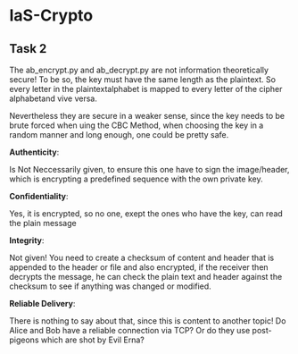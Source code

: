 # IaS-Crypto

## Task 2

The ab_encrypt.py and ab_decrypt.py are not information theoretically secure! To be so, the key must have the same length as the plaintext. So every
letter in the plaintextalphabet is mapped to every letter of the cipher alphabetand vive versa.

Nevertheless they are secure in a weaker sense, since the key needs to be brute forced when uing the CBC Method, when choosing the key in a random manner and
long enough, one could be pretty safe.

**Authenticity**:

Is Not Neccessarily given, to ensure this one have to sign the image/header, which is encrypting a predefined sequence with the own private key.

**Confidentiality**:

Yes, it is encrypted, so no one, exept the ones who have the key, can read the plain message

**Integrity**:  

Not given! You need to create a checksum of content and header that is appended to the header or file and also encrypted, if the receiver then decrypts
the message, he can check the plain text and header against the checksum to see if anything was changed or modified.

**Reliable Delivery**:

There is nothing to say about that, since this is content to another topic! Do Alice and Bob have a reliable connection via TCP? Or do they use post-pigeons
which are shot by Evil Erna?
